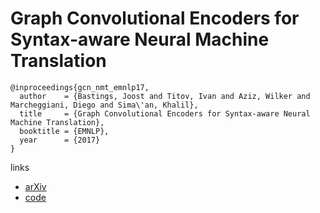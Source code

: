#  Graph Convolutional Encoders for Syntax-aware Neural Machine Translation 
 
```
@inproceedings{gcn_nmt_emnlp17,
  author    = {Bastings, Joost and Titov, Ivan and Aziz, Wilker and Marcheggiani, Diego and Sima\'an, Khalil},
  title     = {Graph Convolutional Encoders for Syntax-aware Neural Machine Translation},
  booktitle = {EMNLP},
  year      = {2017}
}
```

links
- [arXiv](https://arxiv.org/abs/1704.04675)
- [code](https://github.com/bastings/neuralmonkey/tree/emnlp_gcn)
